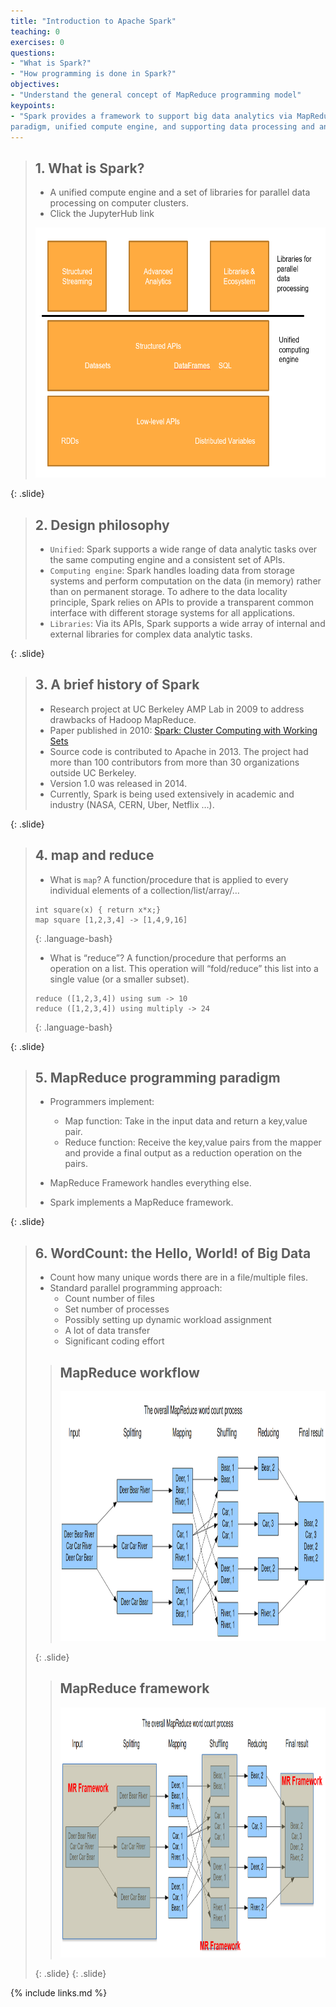 ```yaml
---
title: "Introduction to Apache Spark"
teaching: 0
exercises: 0
questions:
- "What is Spark?"
- "How programming is done in Spark?"
objectives:
- "Understand the general concept of MapReduce programming model"
keypoints:
- "Spark provides a framework to support big data analytics via MapReduce programming
paradigm, unified compute engine, and supporting data processing and analytics libraries."
---
```


> ## 1. What is Spark?
> 
> - A unified compute engine and a set of libraries for parallel
> data processing on computer clusters. 
> - Click the JupyterHub link
>
> <img src="../fig/01-introduction/01.png" alt="Spark" style="height:400px">
>
{: .slide}

> ## 2. Design philosophy
> 
> - `Unified`: Spark supports a wide range of data analytic tasks over the same 
> computing engine and a consistent set of APIs.
> - `Computing engine`: Spark handles loading data from storage systems and 
> perform computation on the data (in memory) rather than on permanent storage. 
> To adhere to the data locality principle, Spark relies on APIs to provide a 
> transparent common interface with different storage systems for all applications. 
> - `Libraries`: Via its APIs, Spark supports a wide array of internal and 
> external libraries for complex data analytic tasks. 
>
{: .slide}

> ## 3. A brief history of Spark
> 
> - Research project at UC Berkeley AMP Lab in 2009 to address drawbacks of 
> Hadoop MapReduce. 
> - Paper published in 2010: [Spark: Cluster Computing with Working Sets](https://static.usenix.org/events/hotcloud10/tech/full_papers/Zaharia.pdf) 
> - Source code is contributed to Apache in 2013. The project had more than 100 
> contributors from more than 30 organizations outside UC Berkeley. 
> - Version 1.0 was released in 2014. 
> - Currently, Spark is being used extensively in academic and industry 
> (NASA, CERN, Uber, Netflix …). 
>
{: .slide}

> ## 4. map and reduce
> 
> - What is `map`? A function/procedure that is applied to every individual 
> elements of a collection/list/array/…
>
> ~~~
> int square(x) { return x*x;}
> map square [1,2,3,4] -> [1,4,9,16]
> ~~~
> {: .language-bash}
>
> - What is “reduce”? A function/procedure that performs an operation on a list. 
> This operation will “fold/reduce” this list into a single value (or a smaller 
> subset).
>
> ~~~
> reduce ([1,2,3,4]) using sum -> 10
> reduce ([1,2,3,4]) using multiply -> 24
> ~~~
> {: .language-bash}
>
{: .slide}

> ## 5. MapReduce programming paradigm
> 
> - Programmers implement:
>   - Map function: Take in the input data and return a key,value pair.
>   - Reduce function: Receive the key,value pairs from the mapper and provide a
>   final output as a reduction operation on the pairs.
>
> - MapReduce Framework handles everything else.
> - Spark implements a MapReduce framework. 
>
{: .slide}

> ## 6. WordCount: the Hello, World! of Big Data
> 
> - Count how many unique words there are in a file/multiple files.
> - Standard parallel programming approach:
>   - Count number of files
>   - Set number of processes
>   - Possibly setting up dynamic workload assignment
>   - A lot of data transfer
>   - Significant coding effort
> 
> > ## MapReduce workflow
> > 
> > <img src="../fig/01-introduction/02.png" alt="Spark" style="height:400px">
> {: .slide}
>
> > ## MapReduce framework
> > 
> > <img src="../fig/01-introduction/03.png" alt="Spark" style="height:400px">
> {: .slide}
{: .slide}


{% include links.md %}

